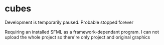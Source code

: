 # cubes
Development is temporarily paused. Probable stopped forever

Requiring an installed SFML as a framework-dependant program. I can not upload the whole project so there're only project and original graphics
